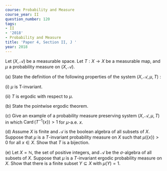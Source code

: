 ```yaml
---
course: Probability and Measure
course_year: II
question_number: 120
tags:
- II
- '2018'
- Probability and Measure
title: 'Paper 4, Section II, J '
year: 2018
---
```




Let $(X, \mathcal{A})$ be a measurable space. Let $T: X \rightarrow X$ be a measurable map, and $\mu$ a probability measure on $(X, \mathcal{A})$.

(a) State the definition of the following properties of the system $(X, \mathcal{A}, \mu, T)$ :

(i) $\mu$ is T-invariant.

(ii) $T$ is ergodic with respect to $\mu$.

(b) State the pointwise ergodic theorem.

(c) Give an example of a probability measure preserving system $(X, \mathcal{A}, \mu, T)$ in which $\operatorname{Card}\left(T^{-1}\{x\}\right)>1$ for $\mu$-a.e. $x$.

(d) Assume $X$ is finite and $\mathcal{A}$ is the boolean algebra of all subsets of $X$. Suppose that $\mu$ is a $T$-invariant probability measure on $X$ such that $\mu(\{x\})>0$ for all $x \in X$. Show that $T$ is a bijection.

(e) Let $X=\mathbb{N}$, the set of positive integers, and $\mathcal{A}$ be the $\sigma$-algebra of all subsets of $X$. Suppose that $\mu$ is a $T$-invariant ergodic probability measure on $X$. Show that there is a finite subset $Y \subseteq X$ with $\mu(Y)=1$.
